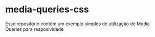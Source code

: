 # media-queries-css
Esse repositório contém um exemplo simples de utilização de Media Queries para resposividade

